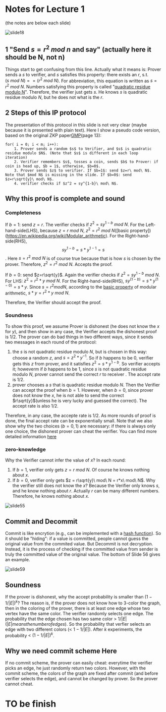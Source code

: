 # Notes for Lecture 1
(the notes are below each slide)

![slide18](./slides/Lecture1-18.jpg)
## 1 "Send $s=r^2\ mod\ n$ and say" (actually here it should be N, not n)
Things start to get confusing from this line. Actually what it means is: Prover sends a $s$ to verifier, and $s$ satisfies this property: there exists an $r$, s.t. $(s\ mod\ N) == (r^2\ mod\ N)$. For abbreviation, this equation is written as $s = r^2\ mod\ N$. Numbers satisfying this property is called "[quadratic residue modulo N](https://en.wikipedia.org/wiki/Quadratic_residue)".
Therefore, the verifier just gets $s$. He knows $s$ is quadratic residue modulo $N$, but he does not what is the $r$.

## 2 Steps of this IP protocol
The presentation of this protocol in this slide is not very clear (maybe because it is presented with plain text). Here I show a pseudo code version, based on the original ZKP paper[GMP](https://people.csail.mit.edu/silvio/Selected%20Scientific%20Papers/Proof%20Systems/The_Knowledge_Complexity_Of_Interactive_Proof_Systems.pdf)(page 13):
```
for( i = 0; i < m; i++):
    1. Prover sends a random $s$ to Verifier, and $s$ is quadratic residue modulo $N$. (Note that $s$ is different in each loop iteration)
    2. Verifier remembers $s$, tosses a coin, sends $b$ to Prover: if coin is head up, $b = 1$, otherwise, $b=0$.
    3. Prover sends $z$ to verifier. If $b=1$: send $z=r\ mod\ N$. Note that $mod N$ is missing in the slide. If $b=0$: send $z=r\sqrt{y}\ mod\ N$.
    4. verifier checks if $z^2 = sy^{1-b}\ mod\ N$.
```


## Why this proof is complete and sound
### Completeness
If $b=1$: send $z=r$. The verifier checks if $z^2 = sy^{1-b}\ mod\ N$. For the Left-hand-side(LHS), because $z=r\ mod\ N$, $z^2 = r^2\ mod\ N$([basic property])(https://en.wikipedia.org/wiki/Modular_arithmetic). For the Right-hand-side(RHS), $$sy^{1-b}=s*y^{1-1}=s$$. Here $s = r^2\ mod\ N$ is of course true because that is how $s$ is chosen by the prover. Therefore, $z^2 = r^2\ mod\ N$. Accepts the proof.

If $b=0$: send $z=r\sqrt{y}$. Again the verifier checks if $z^2 = sy^{1-b}\ mod\ N$. For LHS: $z^2 = r^2*y\ mod\ N$. For the Right-hand-side(RHS), $sy^(1-b)=s*y^(1-0) = s*y$. Since $s = r^2 mod N$, according to the [basic property](https://en.wikipedia.org/wiki/Modular_arithmetic) of modular arithmetic, $s*y = r^2*y\ mod\ N$.

Therefore, the Verifier should accept the proof.

### Soundness
To show this proof, we assume Prover is dishonest (he does not know the $x$ for $y$), and then show in any case, the Verifier accepts the dishonest proof is 1/2.
The prover can do bad things in two different ways, since it sends two messages in each round of the protocol:
1. the $s$ is not quadratic residue modulo $N$, but is chosen in this way: choose a random $z$, and $s = z^2*y^{-1}$. So if $b$ happens to be 0, verifier gets this $z$ from prover, and it satisfies $z^2 = s*y^{1-b}$. So verifier accepts it; howeverm if $b$ happens to be 1, since $s$ is not quadratic residue modulo $N$, prover cannot send the correct $r$ to receiver . The accept rate is 1/2.
2. prover chooses a $s$ that is quadratic residue modulo $N$. Then the Verifier can accept the proof when $b=1$. However, when $b=0$, since prover does not know the $x$, he is not able to send the correct $r\sqrt{y}$(unless he is very lucky and guessed the correct). The accept rate is also 1/2.


Therefore, in any case, the accepte rate is 1/2. As more rounds of proof is done, the final accept rate can be exponentially small.
Note that we also show why the two choices ($b=0, 1$) are necessary: if there is always only one choice, the dishonest prover can cheat the verifier.
You can find more detailed information [here](https://crypto.stackexchange.com/questions/9528/zero-knowledge-proof-using-quadratic-residue-why-two-options)

### zero-knowledge
Why the Verifier cannot infer the value of $x$? In each round:
1. If $b=1$, verifier only gets $z = r\ mod\ N$. Of course he knows nothing about $x$.
2. If $b=0$, verifier only gets $z = r\sqrt{y}\ mod\ N = r*x\ mod\ N$. Why the verifier still does not know the $x$? Because the Verifier only knows $s$,
and he know nothing about $r$. Actually $r$ can be many different numbers. Therefore, he knows nothing about $x$. 


![slide55](./slides/Lecture1-55.jpg)
## Commit and Decommit
Commit is like encrytion (e.g., can be implemented with a [hash function](https://crypto.stackexchange.com/questions/6790/commitment-scheme-using-hash-functions)). So it should be "hiding": if a value is committed, people cannot guess the original value from the commited value. 
But Decommit is not decryption. Instead, it is the process of checking if the committed value from sender is truly the committed value of the original value. The bottom of Slide 56 gives an example. 

![slide59](./slides/Lecture1-59.jpg)
## Soundness
If the prover is dishonest, why the accept probability is smaller than $(1-1/|E|)^k$?
The reason is, if the prover does not know how to 3-color the graph, then in the coloring of the prover, there is at least one edge whose two vertex have the same color.
The verifier randomly selects one edge. The probability that the edge chosen has two same color $>\ 1/|E|$ ($|E| means the number of edges$). 
So the probability that verfier selects an edge with two different colors $(<\ 1-1/|E|)$. 
After $k$ experiments, the probability $<\ (1-1/|E|)^k$. 

## Why we need commit scheme Here
If no commit scheme, the prover can easily cheat: everytime the verifier picks an edge, he just randomly return two colors. However, with the commit scheme, the colors of the graph are fixed after commit (and before verifier selects the edge), and cannot be changed by prover. So the prover cannot cheat.

# TO be finish